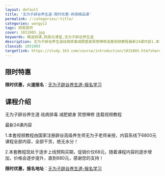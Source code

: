 ```yaml
---
layout: default
title: '无为子辟谷养生道-限时优惠-网易精品课'
permalink: /:categories/:title/
categories: wangyi2
tags: 网易提供
cover: 1031003.jpg
keywords: 精选网课,网易云课堂,无为子辟谷养生道
description: 无为子辟谷养生道祛病排毒减肥塑身冥想禅修连载视频教程最新24课内容1.本套视频教程由国家注册辟谷高级养生师无为子老师亲授
classid: 1031003
targetlink: https://study.163.com/course/introduction/1031003.htm?share=1&shareId=1025206652&utm_campaign=share&utm_medium=iphoneShare&utm_source=&utm_u=1025206652
---
```


## 限时特惠

**限时优惠，火速报名**：[无为子辟谷养生道-报名学习](https://study.163.com/course/introduction/1031003.htm?share=1&shareId=1025206652&utm_campaign=share&utm_medium=iphoneShare&utm_source=&utm_u=1025206652)

## 课程介绍

无为子辟谷养生道 祛病排毒 减肥塑身 冥想禅修  连载视频教程

最新24课内容

1.本套视频教程由国家注册辟谷高级养生师无为子老师亲授，内容系线下6800元课程全部内容，全部干货，绝无水分！

2.本套教程现处于逐步上线预购买期，促销价仅68元，随着课程内容的逐步增加，价格会逐步提升，直到680元，感谢您的支持！

**限时优惠，报名地址**：[无为子辟谷养生道-报名学习](https://study.163.com/course/introduction/1031003.htm?share=1&shareId=1025206652&utm_campaign=share&utm_medium=iphoneShare&utm_source=&utm_u=1025206652)

